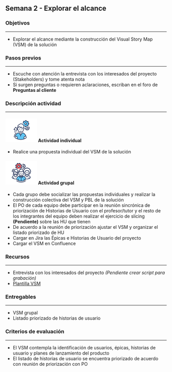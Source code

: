 
## Semana 2 - Explorar el alcance

### Objetivos

---
* Explorar el alcance mediante la construcción del Visual Story Map (VSM) de la solución

### Pasos previos

---
* Escuche con atención la entrevista con los interesados del proyecto (Stakeholders) y tome atenta nota
* Si surgen preguntas o requieren aclaraciones, escriban en el foro de **Preguntas al cliente**

### Descripción actividad

---
#### ![](./../../assets/images/individuo.png) Actividad individual

* Realice una propuesta individual del VSM de la solución

#### ![](./../../assets/images/grupo.png) Actividad grupal

* Cada grupo debe socializar las propuestas individuales y realizar la construcción colectiva del VSM y PBL de la solución
* El PO de cada equipo debe participar en la reunión sincrónica de priorización de Historias de Usuario con el profesor/tutor y el resto de los integrantes del equipo deben realizar el ejercicio de slicing **(Pendiente)** sobre las HU que tienen
* De acuerdo a la reunión de priorización ajustar el VSM y organizar el listado priorizado de HU
* Cargar en Jira las Épicas e Historias de Usuario del proyecto
* Cargar el VSM en Confluence

### Recursos 

---
* Entrevista con los interesados del proyecto *(Pendiente crear script para grabación)*
* [Plantilla VSM](https://miro.com/app/board/o9J_lQLM1Us=/)

### Entregables

---
* VSM grupal
* Listado priorizado de historias de usuario 

### Criterios de evaluación

---

* El VSM contempla la identificación de usuarios, épicas, historias de usuario y planes de lanzamiento del producto
* El listado de historias de usuario se encuentra priorizado de acuerdo con reunión de priorización con PO
